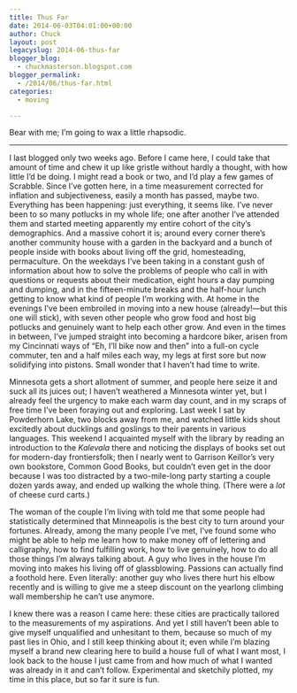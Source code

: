 ```yaml
---
title: Thus Far
date: 2014-06-03T04:01:00+00:00
author: Chuck
layout: post
legacyslug: 2014-06-thus-far
blogger_blog:
  - chuckmasterson.blogspot.com
blogger_permalink:
  - /2014/06/thus-far.html
categories:
  - moving

---
```


Bear with me; I’m going to wax a little rhapsodic.

* * *

I last blogged only two weeks ago. Before I came here, I could take that amount
of time and chew it up like gristle without hardly a thought, with how little
I’d be doing. I might read a book or two, and I’d play a few games
of Scrabble. Since I’ve gotten here, in a time measurement corrected for
inflation and subjectiveness, easily a month has passed, maybe two. Everything
has been happening: just everything, it seems like. I’ve never been to so
many potlucks in my whole life; one after another I’ve attended them and
started meeting apparently my entire cohort of the city’s demographics.
And a massive cohort it is; around every corner there’s another community
house with a garden in the backyard and a bunch of people inside with books
about living off the grid, homesteading, permaculture. On the weekdays
I’ve been taking in a constant gush of information about how to solve the
problems of people who call in with questions or requests about their
medication, eight hours a day pumping and dumping, and in the fifteen-minute
breaks and the half-hour lunch getting to know what kind of people I’m
working with. At home in the evenings I’ve been embroiled in moving into
a new house (already!—but this one will stick), with seven other people who
grow food and host big potlucks and genuinely want to help each other grow. And
even in the times in between, I’ve jumped straight into becoming a
hardcore biker, arisen from my Cincinnati ways of “Eh, I’ll bike
now and then” into a full-on cycle commuter, ten and a half miles each
way, my legs at first sore but now solidifying into pistons. Small wonder that
I haven’t had time to write. 

Minnesota gets a short allotment of summer, and people here seize it and suck
all its juices out; I haven’t weathered a Minnesota winter yet, but I
already feel the urgency to make each warm day count, and in my scraps of free
time I’ve been foraying out and exploring. Last week I sat by Powderhorn
Lake, two blocks away from me, and watched little kids shout excitedly about
ducklings and goslings to their parents in various languages. This weekend I
acquainted myself with the library by reading an introduction to the *Kalevala*
there and noticing the displays of books set out for modern-day frontiersfolk;
then I nearly went to Garrison Keillor’s very own bookstore, Common Good
Books, but couldn’t even get in the door because I was too distracted by
a two-mile-long party starting a couple dozen yards away, and ended up walking
the whole thing. (There were a *lot* of cheese curd carts.)

The woman of the couple I’m living with told me that some people had
statistically determined that Minneapolis is the best city to turn around your
fortunes. Already, among the many people I’ve met, I’ve found some
who might be able to help me learn how to make money off of lettering and
calligraphy, how to find fulfilling work, how to live genuinely, how to do all
those things I’m always talking about. A guy who lives in the house
I’m moving into makes his living off of glassblowing. Passions can
actually find a foothold here. Even literally: another guy who lives there hurt
his elbow recently and is willing to give me a steep discount on the yearlong
climbing wall membership he can’t use anymore. 

I knew there was a reason I came here: these cities are practically tailored to
the measurements of my aspirations. And yet I still haven’t been able to
give myself unqualified and unhesitant to them, because so much of my past lies
in Ohio, and I still keep thinking about it; even while I’m blazing
myself a brand new clearing here to build a house full of what I want most, I
look back to the house I just came from and how much of what I wanted was
already in it and can’t follow. Experimental and sketchily plotted, my
time in this place, but so far it sure is fun.


